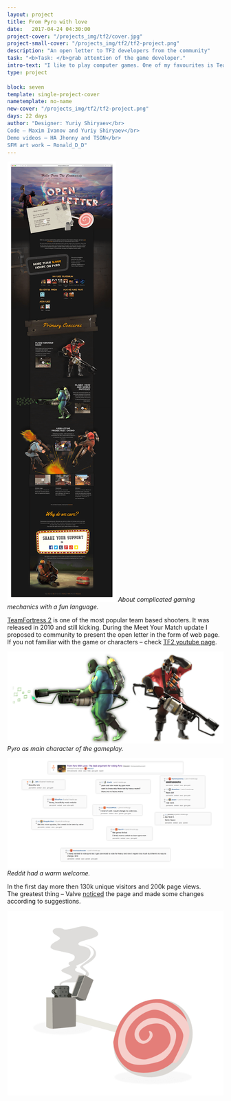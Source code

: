```yaml
---
layout: project
title: From Pyro with love
date:   2017-04-24 04:30:00
project-cover: "/projects_img/tf2/cover.jpg"
project-small-cover: "/projects_img/tf2/tf2-project.png"
description: "An open letter to TF2 developers from the community"
task: "<b>Task: </b>grab attention of the game developer."
intro-text: "I like to play computer games. One of my favourites is TeamFortress 2. For the upcoming event, I have designed and help to code a small landing page in TF2 style. The page contains a message from the community about balance issue, about game mechanics and ways how to solve this. All information presented in a friendly funny and a bit crazy way. Page was noticed and mentioned by game developer Valve."
type: project

block: seven
template: single-project-cover
nametemplate: no-name
new-cover: "/projects_img/tf2/tf2-project.png"
days: 22 days
author: "Designer: Yuriy Shiryaev</br>
Code – Maxim Ivanov and Yuriy Shiryaev</br>
Demo videos – HA Jhonny and TSON</br>
SFM art work – Ronald_D_D"
---
```





<span class="p1000">![](/projects_img/tf2/page.png)</span>
<span class="p-center">*About complicated gaming mechanics with a fun language.*</span>

<span class="p-text"><a href="http://www.teamfortress.com" target="_black">TeamFortress 2</a> is one of the most popular team based shooters. It was released in 2010 and still kicking. During the Meet Your Match update I proposed to community to present the open letter in the form of web page. If you not familiar with the game or characters – check <a href="https://www.youtube.com/watch?v=WUhOnX8qt3I" target="_black">TF2 youtube page</a>.</span>
​	

<span class="p700">![](/projects_img/tf2/pyro_1.png)</span>
<span class="p-center">*Pyro as main character of the gameplay.*</span>

<span class="p1000">![](/projects_img/tf2/reddit.png)</span>
<span class="p-center">*Reddit had a warm welcome.*</span>

<span class="p-text">In the first day more then 130k unique visitors and 200k page views.
​	<br>The greatest thing – Valve <a href="http://www.teamfortress.com/post.php?id=23536">noticed</a> the page and made some changes according to suggestions.</span>


<span class="p300">![](/projects_img/tf2/last.png)</span>





